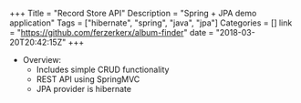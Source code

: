 +++
Title = "Record Store API"
Description = "Spring + JPA demo application"
Tags = ["hibernate", "spring", "java", "jpa"]
Categories = []
link = "https://github.com/ferzerkerx/album-finder"
date = "2018-03-20T20:42:15Z"
+++

+ Overview:
  - Includes simple CRUD functionality
  - REST API using SpringMVC
  - JPA provider is hibernate